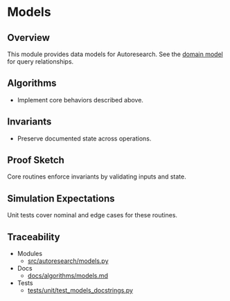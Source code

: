 # Models

## Overview

This module provides data models for Autoresearch. See the
[domain model](../domain_model.md) for query relationships.

## Algorithms

- Implement core behaviors described above.

## Invariants

- Preserve documented state across operations.

## Proof Sketch

Core routines enforce invariants by validating inputs and state.

## Simulation Expectations

Unit tests cover nominal and edge cases for these routines.

## Traceability


- Modules
  - [src/autoresearch/models.py][m1]
- Docs
  - [docs/algorithms/models.md][d1]
- Tests
  - [tests/unit/test_models_docstrings.py][t1]

[m1]: ../../src/autoresearch/models.py
[d1]: ../algorithms/models.md
[t1]: ../../tests/unit/test_models_docstrings.py
